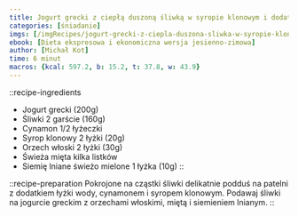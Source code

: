 ```yaml
---
title: Jogurt grecki z ciepłą duszoną śliwką w syropie klonowym i dodatkami
categories: [śniadanie]
imgs: [/imgRecipes/jogurt-grecki-z-ciepla-duszona-sliwka-w-syropie-klonowym-i-dodatkami-1.jpg, /imgRecipes/jogurt-grecki-z-ciepla-duszona-sliwka-w-syropie-klonowym-i-dodatkami-2.jpg]
ebook: [Dieta ekspresowa i ekonomiczna wersja jesienno-zimowa]
author: [Michał Kot]
time: 6 minut
macros: {kcal: 597.2, b: 15.2, t: 37.8, w: 43.9}
---
```


::recipe-ingredients
- Jogurt grecki (200g)
- Śliwki 2 garście (160g)
- Cynamon 1/2 łyżeczki
- Syrop klonowy 2 łyżki (20g)
- Orzech włoski 2 łyżki (30g)
- Świeża mięta kilka listków
- Siemię lniane świeżo mielone 1 łyżka (10g)
::

::recipe-preparation
Pokrojone na cząstki śliwki delikatnie podduś na patelni z dodatkiem łyżki wody, cynamonem i syropem klonowym. Podawaj śliwki na jogurcie greckim z orzechami włoskimi, miętą i siemieniem lnianym.
::